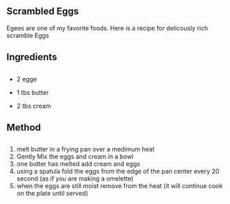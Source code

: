 <!DOCTYPE html>
<html>
<section>
<h1>Scrambled Eggs</h1>
<p>Egees are one of my favorite foods. Here is a recipe for delicously rich scramble Eggs</p>
<section><h2>Ingredients<h2></section>
<ul><li> 2 egge</li></ul>
<ul><li> 1 tbs butter</li></ul>
<ul><li> 2 tbs cream</li></ul>
<section><h2>Method<h2></section>
<ol><li>melt butter in a frying pan over a medimum heat<li>Gently Mix the eggs and cream in a bowl<li>one butter has melted add cream and eggs<li>using a spatula fold the eggs from the edge of the pan center every 20 second (as if you are making a omelette)<li> when the eggs are still moist remove from the heat (it will continue cook on the plate until served)</li></ol>
</html>
